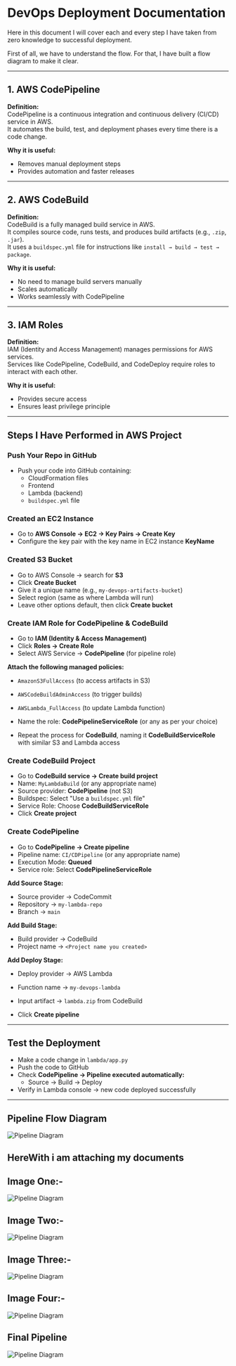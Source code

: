 # DevOps Deployment Documentation

Here in this document I will cover each and every step I have taken from zero knowledge to successful deployment.

First of all, we have to understand the flow. For that, I have built a flow diagram to make it clear.

---

## 1. AWS CodePipeline

**Definition:**  
CodePipeline is a continuous integration and continuous delivery (CI/CD) service in AWS.  
It automates the build, test, and deployment phases every time there is a code change.

**Why it is useful:**
- Removes manual deployment steps  
- Provides automation and faster releases  

---

## 2. AWS CodeBuild

**Definition:**  
CodeBuild is a fully managed build service in AWS.  
It compiles source code, runs tests, and produces build artifacts (e.g., `.zip`, `.jar`).  
It uses a `buildspec.yml` file for instructions like `install → build → test → package`.

**Why it is useful:**
- No need to manage build servers manually  
- Scales automatically  
- Works seamlessly with CodePipeline  

---

## 3. IAM Roles

**Definition:**  
IAM (Identity and Access Management) manages permissions for AWS services.  
Services like CodePipeline, CodeBuild, and CodeDeploy require roles to interact with each other.

**Why it is useful:**
- Provides secure access  
- Ensures least privilege principle  

---

## Steps I Have Performed in AWS Project

### Push Your Repo in GitHub
- Push your code into GitHub containing:
  - CloudFormation files  
  - Frontend  
  - Lambda (backend)  
  - `buildspec.yml` file  

### Created an EC2 Instance
- Go to **AWS Console → EC2 → Key Pairs → Create Key**  
- Configure the key pair with the key name in EC2 instance **KeyName**

### Created S3 Bucket
- Go to AWS Console → search for **S3**  
- Click **Create Bucket**  
- Give it a unique name (e.g., `my-devops-artifacts-bucket`)  
- Select region (same as where Lambda will run)  
- Leave other options default, then click **Create bucket**  

### Create IAM Role for CodePipeline & CodeBuild
- Go to **IAM (Identity & Access Management)**  
- Click **Roles → Create Role**  
- Select AWS Service → **CodePipeline** (for pipeline role)  

**Attach the following managed policies:**
- `AmazonS3FullAccess` (to access artifacts in S3)  
- `AWSCodeBuildAdminAccess` (to trigger builds)  
- `AWSLambda_FullAccess` (to update Lambda function)  

- Name the role: **CodePipelineServiceRole** (or any as per your choice)  
- Repeat the process for **CodeBuild**, naming it **CodeBuildServiceRole** with similar S3 and Lambda access  

### Create CodeBuild Project
- Go to **CodeBuild service → Create build project**  
- Name: `MyLambdaBuild` (or any appropriate name)  
- Source provider: **CodePipeline** (not S3)  
- Buildspec: Select "Use a `buildspec.yml` file"  
- Service Role: Choose **CodeBuildServiceRole**  
- Click **Create project**  

### Create CodePipeline
- Go to **CodePipeline → Create pipeline**  
- Pipeline name: `CI/CDPipeline` (or any appropriate name)  
- Execution Mode: **Queued**  
- Service role: Select **CodePipelineServiceRole**  

**Add Source Stage:**
- Source provider → CodeCommit  
- Repository → `my-lambda-repo`  
- Branch → `main`  

**Add Build Stage:**
- Build provider → CodeBuild  
- Project name → `<Project name you created>`  

**Add Deploy Stage:**
- Deploy provider → AWS Lambda  
- Function name → `my-devops-lambda`  
- Input artifact → `lambda.zip` from CodeBuild  

- Click **Create pipeline**  

---

## Test the Deployment
- Make a code change in `lambda/app.py`  
- Push the code to GitHub  
- Check **CodePipeline → Pipeline executed automatically:**  
  - Source → Build → Deploy  
- Verify in Lambda console → new code deployed successfully  

---

## Pipeline Flow Diagram
![Pipeline Diagram](https://i.postimg.cc/mkJvtVJr/workflow-img.jpg)

## HereWith i am attaching my documents
## Image One:-
![Pipeline Diagram](https://i.postimg.cc/NFsMdGjX/img-1.png)

## Image Two:-
![Pipeline Diagram](https://i.postimg.cc/NfPMxcqy/img-2.png)

## Image Three:-
![Pipeline Diagram](https://i.postimg.cc/pVsX2Hd0/img-3.png)

## Image Four:-
![Pipeline Diagram](https://i.postimg.cc/1z1yWRWz/img-4.png)

## Final Pipeline
![Pipeline Diagram](https://i.postimg.cc/fRJvHDV1/Pipeline.png)
